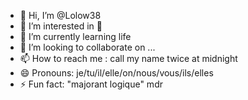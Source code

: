 - 👋 Hi, I’m @Lolow38
- 👀 I’m interested in 👀
- 🌱 I’m currently learning life
- 💞️ I’m looking to collaborate on ...
- 📫 How to reach me : call my name twice at midnight
- 😄 Pronouns: je/tu/il/elle/on/nous/vous/ils/elles
- ⚡ Fun fact: "majorant logique" mdr

<!---
Lolow38/Lolow38 is a ✨ special ✨ repository because its `README.md` (this file) appears on your GitHub profile.
You can click the Preview link to take a look at your changes.
--->
